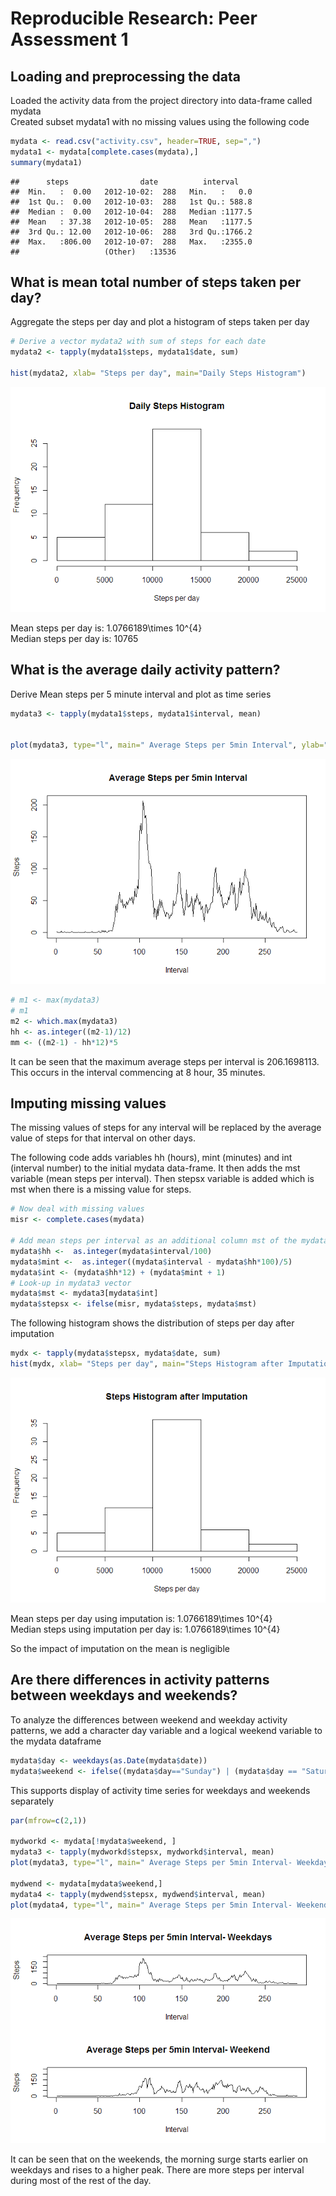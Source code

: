 # Reproducible Research: Peer Assessment 1


## Loading and preprocessing the data

Loaded the activity data from the project directory into data-frame called mydata  
Created subset mydata1 with no missing values using the following code  


```r
mydata <- read.csv("activity.csv", header=TRUE, sep=",")
mydata1 <- mydata[complete.cases(mydata),]
summary(mydata1)
```

```
##      steps                date          interval     
##  Min.   :  0.00   2012-10-02:  288   Min.   :   0.0  
##  1st Qu.:  0.00   2012-10-03:  288   1st Qu.: 588.8  
##  Median :  0.00   2012-10-04:  288   Median :1177.5  
##  Mean   : 37.38   2012-10-05:  288   Mean   :1177.5  
##  3rd Qu.: 12.00   2012-10-06:  288   3rd Qu.:1766.2  
##  Max.   :806.00   2012-10-07:  288   Max.   :2355.0  
##                   (Other)   :13536
```

## What is mean total number of steps taken per day?
Aggregate the steps per day and plot a histogram of steps taken per day   


```r
# Derive a vector mydata2 with sum of steps for each date
mydata2 <- tapply(mydata1$steps, mydata1$date, sum)

hist(mydata2, xlab= "Steps per day", main="Daily Steps Histogram")
```

![](PA1_template_files/figure-html/Rough_Steps_Perday_Hist-1.png) 

Mean steps per day is: 1.0766189\times 10^{4}  
Median steps per day is: 10765  

## What is the average daily activity pattern?
Derive Mean steps per 5 minute interval and plot as time series 


```r
mydata3 <- tapply(mydata1$steps, mydata1$interval, mean)


plot(mydata3, type="l", main=" Average Steps per 5min Interval", ylab="Steps", xlab="Interval")
```

![](PA1_template_files/figure-html/Mean_steps_per_interval_ts-1.png) 

```r
# m1 <- max(mydata3)
# m1
m2 <- which.max(mydata3)
hh <- as.integer((m2-1)/12)
mm <- ((m2-1) - hh*12)*5
```

It can be seen that the maximum average steps per interval is 206.1698113.
This occurs in the interval commencing at 8 hour, 35 minutes. 


## Imputing missing values

The missing values of steps for any interval will be replaced by the average value of steps for that interval on other days.

The following code adds variables hh (hours), mint (minutes) and int (interval number) to the initial mydata data-frame. It then adds the mst variable (mean steps per interval). Then stepsx variable is added which is mst when there is a missing value for steps. 

```r
# Now deal with missing values
misr <- complete.cases(mydata)

# Add mean steps per interval as an additional column mst of the mydata dataframe
mydata$hh <-  as.integer(mydata$interval/100)
mydata$mint <-  as.integer((mydata$interval - mydata$hh*100)/5)
mydata$int <- (mydata$hh*12) + (mydata$mint + 1) 
# Look-up in mydata3 vector
mydata$mst <- mydata3[mydata$int]
mydata$stepsx <- ifelse(misr, mydata$steps, mydata$mst)
```

The following histogram shows the distribution of steps per day after imputation

```r
mydx <- tapply(mydata$stepsx, mydata$date, sum)
hist(mydx, xlab= "Steps per day", main="Steps Histogram after Imputation")
```

![](PA1_template_files/figure-html/Imputed_Steps_Perday_Hist-1.png) 

Mean steps per day using imputation is: 1.0766189\times 10^{4}  
Median steps using imputation per day is: 1.0766189\times 10^{4}  

So the impact of imputation on the mean is negligible

## Are there differences in activity patterns between weekdays and weekends?

To analyze the differences between weekend and weekday activity patterns, we add a character day variable and a logical weekend variable to the mydata dataframe 


```r
mydata$day <- weekdays(as.Date(mydata$date))
mydata$weekend <- ifelse((mydata$day=="Sunday") | (mydata$day == "Saturday"), TRUE, FALSE)
```

This supports display of activity time series for weekdays and weekends separately


```r
par(mfrow=c(2,1))

mydworkd <- mydata[!mydata$weekend, ]
mydata3 <- tapply(mydworkd$stepsx, mydworkd$interval, mean)
plot(mydata3, type="l", main=" Average Steps per 5min Interval- Weekdays", ylab="Steps", xlab="Interval", ylim= c(0,250))

mydwend <- mydata[mydata$weekend,]
mydata4 <- tapply(mydwend$stepsx, mydwend$interval, mean)
plot(mydata4, type="l", main=" Average Steps per 5min Interval- Weekend", ylab="Steps", xlab="Interval", ylim= c(0,250))
```

![](PA1_template_files/figure-html/panel_weekend_weekday_activty_ts-1.png) 

It can be seen that on the weekends, the morning surge starts earlier on weekdays and rises to a higher peak. There are more steps per interval during most of the rest of the day.
